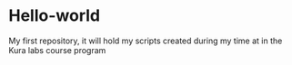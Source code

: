 # Hello-world
My first repository, it will hold my scripts created during my time at in the Kura labs course program
